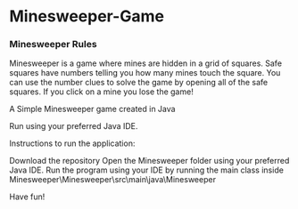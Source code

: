 # Minesweeper-Game

### Minesweeper Rules 

Minesweeper is a game where mines are hidden in a grid of squares. Safe squares have numbers telling you how many mines touch the square. You can use the number clues to solve the game by opening all of the safe squares. If you click on a mine you lose the game!

A Simple Minesweeper game created in Java

Run using your preferred Java IDE.

Instructions to run the application:

Download the repository
Open the Minesweeper folder using your preferred Java IDE.
Run the program using your IDE by running the main class inside Minesweeper\Minesweeper\src\main\java\Minesweeper

Have fun!
